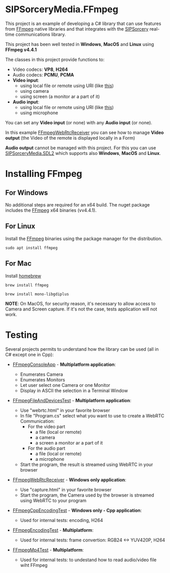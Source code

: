 # SIPSorceryMedia.FFmpeg

This project is an example of developing a C# library that can use features from [FFmpeg](https://ffmpeg.org/) native libraries and that integrates with the [SIPSorcery](https://github.com/sipsorcery-org/sipsorcery) real-time communications library.

This project has been well tested in **Windows**, **MacOS** and **Linux** using **FFmpeg v4.4.1**

The classes in this project provide functions to:

 - Video codecs: **VP8**, **H264**
 - Audio codecs: **PCMU**, **PCMA**
 - **Video input**:
    - using local file or remote using URI (like [this](https://upload.wikimedia.org/wikipedia/commons/3/36/Cosmos_Laundromat_-_First_Cycle_-_Official_Blender_Foundation_release.webm))
    - using camera
    - using screen (a monitor ar a part of it)
 - **Audio input**:
    - using local file or remote using URI (like [this](https://upload.wikimedia.org/wikipedia/commons/3/36/Cosmos_Laundromat_-_First_Cycle_-_Official_Blender_Foundation_release.webm))
    - using microphone 

You can set any **Video input** (or none) with any **Audio input** (or none).

In this example [FFmpegWebRtcReceiver](./test/FFmpegWebRtcReceiver) you can see how to manage **Video output** (the Video of the remote is displayed locally in a Form)

**Audio output** cannot be managed with this project. For this you can use [SIPSorceryMedia.SDL2](https://github.com/sipsorcery-org/SIPSorcery.SDL2) which supports also **Windows**, **MacOS** and **Linux**.

# Installing FFmpeg

## For Windows

No additional steps are required for an x64 build. The nuget package includes the [FFmpeg](https://www.ffmpeg.org/) x64 binaries (vv4.4.1).

## For Linux

Install the [FFmpeg](https://www.ffmpeg.org/) binaries using the package manager for the distribution.

`sudo apt install ffmpeg`

## For Mac

Install [homebrew](https://brew.sh/)

`brew install ffmpeg`

`brew install mono-libgdiplus`

**NOTE**: On MacOS, for security reason, it's necessary to allow access to Camera and Screen capture. If it's not the case, tests application will not work.  

# Testing

Several projects permits to understand how the library can be used (all in C# except one in Cpp):

- [FFmpegConsoleApp](./test/FFmpegConsoleApp) - **Multiplatform application**:
    - Enumerates Camera
    - Enumerates Monitors
    - Let user select one Camera or one Monitor
    - Display in ASCII the selection in a Terminal Window
    
- [FFmpegFileAndDevicesTest](./test/FFmpegFileAndDevicesTest) - **Multiplatform application**:
    - Use "webrtc.html" in your favorite browser
    - In file "Program.cs" select what you want to use to create a WebRTC Communication:
        - For the video part
            - a file (local or remote)
            - a camera
            - a screen a monitor ar a part of it
        - For the audio part
            - a file (local or remote)
            - a microphone
    - Start the program, the result is streamed using WebRTC in your browser
    
- [FFmpegWebRtcReceiver](./test/FFmpegWebRtcReceiver) - **Windows only application**:
    - Use "capture.html" in your favorite browser
    - Start the program, the Camera used by the browser is streamed using WebRTC to your program

- [FFmpegCppEncodingTest](./test/FFmpegCppEncodingTest) - **Windows only - Cpp application**:
    - Used for internal tests: encoding, H264
    
- [FFmpegEncodingTest](./test/FFmpegEncodingTest) - **Multiplatform**:
    - Used for internal tests: frame convertion: RGB24 <-> YUV420P, H264

- [FFmpegMp4Test](./test/FFmpegMp4Test) - **Multiplatform**:
    - Used for internal tests: to undestand how to read audio/video file wiht FFmpeg
